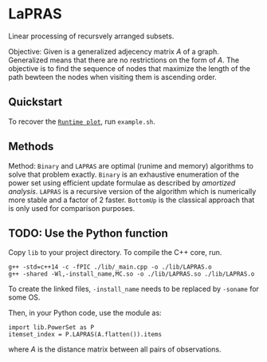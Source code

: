 # LaPRAS    
Linear processing of recursvely arranged subsets.   

Objective: Given is a generalized adjecency matrix *A* of a graph. Generalized means that there are no restrictions on the form of *A*. The objective is to find the sequence of nodes that maximize the length of the path bewteen the nodes when visiting them is ascending order.
     

## Quickstart  

To recover the [`Runtime plot`](./Runtime_obj_raw.pdf), run `example.sh`.   

## Methods


Method: `Binary` and `LAPRAS` are optimal (runime and memory) algorithms to solve that problem exactly. `Binary` is an exhaustive enumeration of the power set using efficient update formulae as described by _amortized analysis_. `LAPRAS` is a recursive version of the algorithm which is numerically more stable and a factor of 2 faster.  `BottomUp` is the classical approach that is only used for comparison purposes. 


## TODO: Use the Python function  

Copy `lib` to your project directory. To compile the C++ core, run.  

```
g++ -std=c++14 -c -fPIC ./lib/_main.cpp -o ./lib/LAPRAS.o
g++ -shared -Wl,-install_name,MC.so -o ./lib/LAPRAS.so ./lib/LAPRAS.o
```

To create the linked files, `-install_name` needs to be replaced by `-soname` for some OS.   

Then, in your Python code, use the module as:

```
import lib.PowerSet as P
itemset_index = P.LAPRAS(A.flatten()).items
```


where *A* is the distance matrix between all pairs of observations.   
